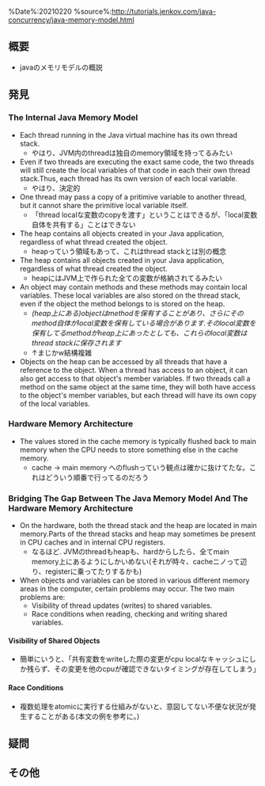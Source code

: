 %Date%:20210220
%source%:http://tutorials.jenkov.com/java-concurrency/java-memory-model.html

## 概要
* javaのメモリモデルの概説

## 発見
### The Internal Java Memory Model
* Each thread running in the Java virtual machine has its own thread stack. 
  * やはり、JVM内のthreadは独自のmemory領域を持ってるみたい
* Even if two threads are executing the exact same code, the two threads will still create the local variables of that code in each their own thread stack.Thus, each thread has its own version of each local variable.
  * やはり、決定的
* One thread may pass a copy of a pritimive variable to another thread, but it cannot share the primitive local variable itself.
  * 「thread localな変数のcopyを渡す」ということはできるが、「local変数自体を共有する」ことはできない
* The heap contains all objects created in your Java application, regardless of what thread created the object.
  * heapっていう領域もあって、これはthread stackとは別の概念
* The heap contains all objects created in your Java application, regardless of what thread created the object.
  * heapにはJVM上で作られた全ての変数が格納されてるみたい
* An object may contain methods and these methods may contain local variables. These local variables are also stored on the thread stack, even if the object the method belongs to is stored on the heap.
  * *(heap上にある)objectはmethodを保有することがあり、さらにそのmethod自体がlocal変数を保有している場合があります.そのlocal変数を保有してるmethodがheap上にあったとしても、これらのlocal変数はthread stackに保存されます*
  * ↑まじかw結構複雑
* Objects on the heap can be accessed by all threads that have a reference to the object. When a thread has access to an object, it can also get access to that object's member variables. If two threads call a method on the same object at the same time, they will both have access to the object's member variables, but each thread will have its own copy of the local variables.

### Hardware Memory Architecture
* The values stored in the cache memory is typically flushed back to main memory when the CPU needs to store something else in the cache memory. 
  * cache -> main memory へのflushっていう観点は確かに抜けてたな。これはどういう順番で行ってるのだろう

### Bridging The Gap Between The Java Memory Model And The Hardware Memory Architecture
* On the hardware, both the thread stack and the heap are located in main memory.Parts of the thread stacks and heap may sometimes be present in CPU caches and in internal CPU registers. 
  * なるほど. JVMのthreadもheapも、hardからしたら、全てmain memory上にあるようにしかいめない(それが時々、cacheニノって辺り、registerに乗ってたりするかも)
* When objects and variables can be stored in various different memory areas in the computer, certain problems may occur. The two main problems are:
  * Visibility of thread updates (writes) to shared variables.
  * Race conditions when reading, checking and writing shared variables.

#### Visibility of Shared Objects
* 簡単にいうと、「共有変数をwriteした際の変更がcpu localなキャッシュにしか残らず、その変更を他のcpuが確認できないタイミングが存在してしまう」

#### Race Conditions
* 複数処理をatomicに実行する仕組みがないと、意図してない不便な状況が発生することがある(本文の例を参考に。)

## 疑問

## その他
